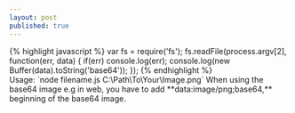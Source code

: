 ```yaml
---
layout: post
published: true
---
```

<div class="code-to-copy">
{% highlight javascript %}
var fs = require('fs');
fs.readFile(process.argv[2], function(err, data) {
  if(err) console.log(err);
  console.log(new Buffer(data).toString('base64'));
});
{% endhighlight %}
</div>
Usage: `node filename.js C:\Path\To\Your\Image.png`
When using the base64 image e.g in web, you have to add **data:image/png;base64,** beginning of the base64 image.

